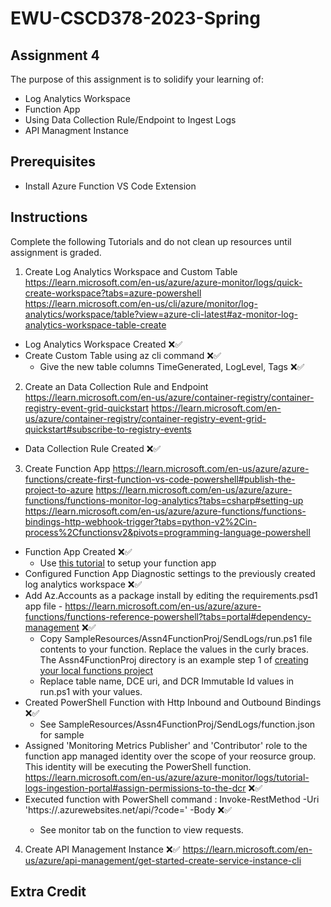 # EWU-CSCD378-2023-Spring

## Assignment 4

The purpose of this assignment is to solidify your learning of:

- Log Analytics Workspace
- Function App
- Using Data Collection Rule/Endpoint to Ingest Logs
- API Managment Instance

## Prerequisites

- Install Azure Function VS Code Extension

## Instructions

Complete the following Tutorials and do not clean up resources until assignment is graded.

1. Create Log Analytics Workspace and Custom Table
   https://learn.microsoft.com/en-us/azure/azure-monitor/logs/quick-create-workspace?tabs=azure-powershell
   https://learn.microsoft.com/en-us/cli/azure/monitor/log-analytics/workspace/table?view=azure-cli-latest#az-monitor-log-analytics-workspace-table-create

- Log Analytics Workspace Created ❌✅
- Create Custom Table using az cli command ❌✅
  - Give the new table columns TimeGenerated, LogLevel, Tags ❌✅

2. Create an Data Collection Rule and Endpoint
   https://learn.microsoft.com/en-us/azure/container-registry/container-registry-event-grid-quickstart
   https://learn.microsoft.com/en-us/azure/container-registry/container-registry-event-grid-quickstart#subscribe-to-registry-events

- Data Collection Rule Created ❌✅

3. Create Function App
   https://learn.microsoft.com/en-us/azure/azure-functions/create-first-function-vs-code-powershell#publish-the-project-to-azure
   https://learn.microsoft.com/en-us/azure/azure-functions/functions-monitor-log-analytics?tabs=csharp#setting-up
   https://learn.microsoft.com/en-us/azure/azure-functions/functions-bindings-http-webhook-trigger?tabs=python-v2%2Cin-process%2Cfunctionsv2&pivots=programming-language-powershell

- Function App Created ❌✅
  - Use [this tutorial](https://learn.microsoft.com/en-us/azure/azure-functions/create-first-function-vs-code-powershell) to setup your function app
- Configured Function App Diagnostic settings to the previously created log analytics workspace ❌✅
- Add Az.Accounts as a package install by editing the requirements.psd1 app file - https://learn.microsoft.com/en-us/azure/azure-functions/functions-reference-powershell?tabs=portal#dependency-management ❌✅
  - Copy SampleResources/Assn4FunctionProj/SendLogs/run.ps1 file contents to your function. Replace the values in the curly braces. The Assn4FunctionProj directory is an example step 1 of [creating your local functions project](https://learn.microsoft.com/en-us/azure/azure-functions/create-first-function-vs-code-powershell#create-an-azure-functions-project)
  - Replace table name, DCE uri, and DCR Immutable Id values in run.ps1 with your values.
- Created PowerShell Function with Http Inbound and Outbound Bindings ❌✅
  - See SampleResources/Assn4FunctionProj/SendLogs/function.json for sample
- Assigned 'Monitoring Metrics Publisher' and 'Contributor' role to the function app managed identity over the scope of your reosurce group. This identity will be executing the PowerShell function. https://learn.microsoft.com/en-us/azure/azure-monitor/logs/tutorial-logs-ingestion-portal#assign-permissions-to-the-dcr ❌✅
- Executed function with PowerShell command : Invoke-RestMethod -Uri 'https://<Fn App Name>.azurewebsites.net/api/<Function Name>?code=<My API Key here>' -Body <Body> ❌✅
  - See monitor tab on the function to view requests.

4. Create API Management Instance ❌✅
   https://learn.microsoft.com/en-us/azure/api-management/get-started-create-service-instance-cli

## Extra Credit
